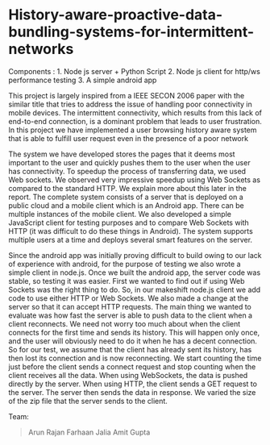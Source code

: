 # History-aware-proactive-data-bundling-systems-for-intermittent-networks
 
Components :
		   1. Node js server + Python Script
		   2. Node js client for http/ws performance testing
		   3. A simple android app

This project is largely inspired from a IEEE SECON 2006 paper with the similar title that tries to address the issue of handling poor connectivity in mobile devices. The intermittent connectivity, which results from this lack of end-to-end connection, is a dominant problem that leads to user frustration. In this project we have implemented a user browsing history aware system that is able to fulfill user request even in the presence of a poor network


The system we have developed stores the pages that it deems most important to the user and quickly pushes them to the user when the user has connectivity. To speedup the process of transferring data, we used Web sockets. We observed very impressive speedup using Web Sockets as compared to the standard HTTP. We explain more about this later in the report. The complete system consists of a server that is deployed on a public cloud and a mobile client which is an Android app. There can be multiple instances of the mobile client. We also developed a simple JavaScript client for testing purposes and to compare Web Sockets with HTTP (it was difficult to do these things in Android). The system supports multiple users at a time and deploys several smart features on the server.

Since the android app was initially proving difficult to build owing to our lack of experience with android, for the purpose of testing we also wrote a simple client in node.js. Once we built the android app, the server code was stable, so testing it was easier.
First we wanted to find out if using Web Sockets was the right thing to do. So, in our makeshift node.js client we add code to use either HTTP or Web Sockets. We also made a change at the server so that it can accept HTTP requests. The main thing we wanted to evaluate was how fast the server is able to push data to the client when a client reconnects. We need not worry too much about when the client connects for the first time and sends its history. This will happen only once, and the user will obviously need to do it when he has a decent connection. So for our test, we assume that the client has already sent its history, has then lost its connection and is now reconnecting.
We start counting the time just before the client sends a connect request and stop counting when the client receives all the data. When using WebSockets, the data is pushed directly by the server. When using HTTP, the client sends a GET request to the server. The server then sends the data in response. We varied the size of the zip file that the server sends to the client.



Team:
> Arun Rajan
> Farhaan Jalia
> Amit Gupta

